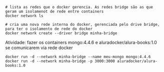 ```
# lista as redes que o docker gerencia. As redes bridge são as que geram um isolamenot de rede entre containers
docker network ls
```

```
# cria uma nova rede interna do docker, gerenciada pelo drive bridge, para ter o isolamento de rede do docker
docker network create --driver bridge minha-bridge
```

Atividade: fazer os containers mongo:4.4.6 e aluradocker/alura-books:1.0 se comunicarem via rede docker
```
docker run -d --network minha-bridge --name meu-mongo mongo:4.4.6
docker run -d --network minha-bridge -p 3000:3000 aluradocker/alura-books:1.0    
```

